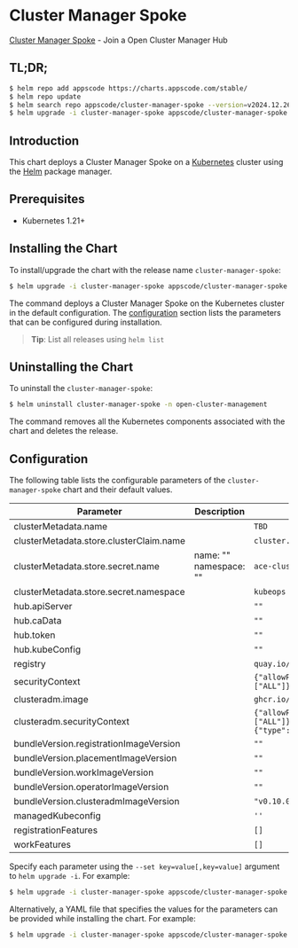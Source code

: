 # Cluster Manager Spoke

[Cluster Manager Spoke](https://github.com/kluster-manager/installer) - Join a Open Cluster Manager Hub

## TL;DR;

```bash
$ helm repo add appscode https://charts.appscode.com/stable/
$ helm repo update
$ helm search repo appscode/cluster-manager-spoke --version=v2024.12.26
$ helm upgrade -i cluster-manager-spoke appscode/cluster-manager-spoke -n open-cluster-management --create-namespace --version=v2024.12.26
```

## Introduction

This chart deploys a Cluster Manager Spoke on a [Kubernetes](http://kubernetes.io) cluster using the [Helm](https://helm.sh) package manager.

## Prerequisites

- Kubernetes 1.21+

## Installing the Chart

To install/upgrade the chart with the release name `cluster-manager-spoke`:

```bash
$ helm upgrade -i cluster-manager-spoke appscode/cluster-manager-spoke -n open-cluster-management --create-namespace --version=v2024.12.26
```

The command deploys a Cluster Manager Spoke on the Kubernetes cluster in the default configuration. The [configuration](#configuration) section lists the parameters that can be configured during installation.

> **Tip**: List all releases using `helm list`

## Uninstalling the Chart

To uninstall the `cluster-manager-spoke`:

```bash
$ helm uninstall cluster-manager-spoke -n open-cluster-management
```

The command removes all the Kubernetes components associated with the chart and deletes the release.

## Configuration

The following table lists the configurable parameters of the `cluster-manager-spoke` chart and their default values.

|                Parameter                |      Description       |                                                                                             Default                                                                                             |
|-----------------------------------------|------------------------|-------------------------------------------------------------------------------------------------------------------------------------------------------------------------------------------------|
| clusterMetadata.name                    |                        | <code>TBD</code>                                                                                                                                                                                |
| clusterMetadata.store.clusterClaim.name |                        | <code>cluster.ace.info</code>                                                                                                                                                                   |
| clusterMetadata.store.secret.name       | name: "" namespace: "" | <code>ace-cluster-info</code>                                                                                                                                                                   |
| clusterMetadata.store.secret.namespace  |                        | <code>kubeops</code>                                                                                                                                                                            |
| hub.apiServer                           |                        | <code>""</code>                                                                                                                                                                                 |
| hub.caData                              |                        | <code>""</code>                                                                                                                                                                                 |
| hub.token                               |                        | <code>""</code>                                                                                                                                                                                 |
| hub.kubeConfig                          |                        | <code>""</code>                                                                                                                                                                                 |
| registry                                |                        | <code>quay.io/open-cluster-management</code>                                                                                                                                                    |
| securityContext                         |                        | <code>{"allowPrivilegeEscalation":false,"capabilities":{"drop":["ALL"]},"privileged":false,"runAsNonRoot":true,"seccompProfile":{"type":"RuntimeDefault"}}</code>                               |
| clusteradm.image                        |                        | <code>ghcr.io/kluster-manager/clusteradm</code>                                                                                                                                                 |
| clusteradm.securityContext              |                        | <code>{"allowPrivilegeEscalation":false,"capabilities":{"drop":["ALL"]},"privileged":false,"readOnlyRootFilesystem":true,"runAsNonRoot":true,"seccompProfile":{"type":"RuntimeDefault"}}</code> |
| bundleVersion.registrationImageVersion  |                        | <code>""</code>                                                                                                                                                                                 |
| bundleVersion.placementImageVersion     |                        | <code>""</code>                                                                                                                                                                                 |
| bundleVersion.workImageVersion          |                        | <code>""</code>                                                                                                                                                                                 |
| bundleVersion.operatorImageVersion      |                        | <code>""</code>                                                                                                                                                                                 |
| bundleVersion.clusteradmImageVersion    |                        | <code>"v0.10.0"</code>                                                                                                                                                                          |
| managedKubeconfig                       |                        | <code>''</code>                                                                                                                                                                                 |
| registrationFeatures                    |                        | <code>[]</code>                                                                                                                                                                                 |
| workFeatures                            |                        | <code>[]</code>                                                                                                                                                                                 |


Specify each parameter using the `--set key=value[,key=value]` argument to `helm upgrade -i`. For example:

```bash
$ helm upgrade -i cluster-manager-spoke appscode/cluster-manager-spoke -n open-cluster-management --create-namespace --version=v2024.12.26 --set clusterMetadata.name=TBD
```

Alternatively, a YAML file that specifies the values for the parameters can be provided while
installing the chart. For example:

```bash
$ helm upgrade -i cluster-manager-spoke appscode/cluster-manager-spoke -n open-cluster-management --create-namespace --version=v2024.12.26 --values values.yaml
```
